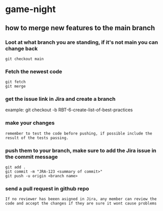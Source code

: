 # game-night

## how to merge new features to the main branch

### Loot at what branch you are standing, if it's not main you can change back

    git checkout main

### Fetch the newest code

    git fetch
    git merge
    

### get the issue link in Jira and create a branch

example:
    git checkout -b RBT-6-create-list-of-best-practices

### make your changes

    remember to test the code before pushing, if possible include the result of the tests passing.

### push them to your branch, make sure to add the Jira issue in the commit message

    git add .
    git commit -m "JRA-123 <summary of commit>"
    git push -u origin <branch name>

### send a pull request in github repo
    

    If no reviewer has beeen asigned in Jira, any member can review the code and accept the changes if they are sure it wont cause problems
 


